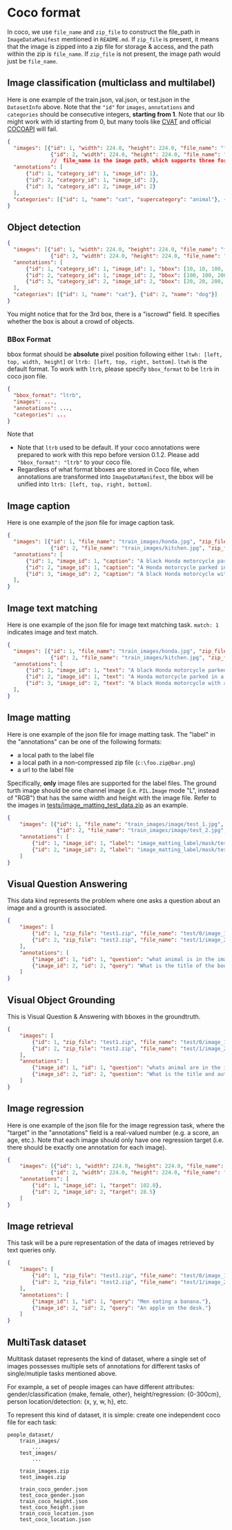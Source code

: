 # Coco format

In coco, we use `file_name` and `zip_file` to construct the file_path in `ImageDataManifest` mentioned in `README.md`. If `zip_file` is present, it means that the image is zipped into a zip file for storage & access, and the path within the zip is `file_name`. If `zip_file` is not present, the image path would just be `file_name`.

## Image classification (multiclass and multilabel)

Here is one example of the train.json, val.json, or test.json in the `DatasetInfo` above. Note that the `"id"` for `images`, `annotations` and `categories` should be consecutive integers, **starting from 1**. Note that our lib might work with id starting from 0, but many tools like [CVAT](https://github.com/openvinotoolkit/cvat/issues/2085) and official [COCOAPI](https://github.com/cocodataset/cocoapi/issues/507) will fail.

```json
{
  "images": [{"id": 1, "width": 224.0, "height": 224.0, "file_name": "train_images/siberian-kitten.jpg", "zip_file": "train_images.zip"},
              {"id": 2, "width": 224.0, "height": 224.0, "file_name": "train_images/kitten 3.jpg", "zip_file": "train_images.zip"}],
              //  file_name is the image path, which supports three formats as described in previous section.
  "annotations": [
      {"id": 1, "category_id": 1, "image_id": 1},
      {"id": 2, "category_id": 1, "image_id": 2},
      {"id": 3, "category_id": 2, "image_id": 2}
  ],
  "categories": [{"id": 1, "name": "cat", "supercategory": "animal"}, {"id": 2, "name": "dog", "supercategory": "animal"}]
}
```

## Object detection

```json
{
  "images": [{"id": 1, "width": 224.0, "height": 224.0, "file_name": "train_images/siberian-kitten.jpg", "zip_file": "train_images.zip"},
              {"id": 2, "width": 224.0, "height": 224.0, "file_name": "train_images/kitten 3.jpg", "zip_file": "train_images.zip"}],
  "annotations": [
      {"id": 1, "category_id": 1, "image_id": 1, "bbox": [10, 10, 100, 100]},
      {"id": 2, "category_id": 1, "image_id": 2, "bbox": [100, 100, 200, 200]},
      {"id": 3, "category_id": 2, "image_id": 2, "bbox": [20, 20, 200, 200], "iscrowd": 1}
  ],
  "categories": [{"id": 1, "name": "cat"}, {"id": 2, "name": "dog"}]
}
```

You might notice that for the 3rd box, there is a "iscrowd" field. It specifies whether the box is about a crowd of objects.

### BBox Format

bbox format should be **absolute** pixel position following either `ltwh: [left, top, width, height]` or `ltrb: [left, top, right, bottom]`. `ltwh` is the default format. To work with `ltrb`, please specify `bbox_format` to be `ltrb` in coco json file.

```json
{
  "bbox_format": "ltrb",  
  "images": ...,
  "annotations": ...,
  "categories": ...
}
```

Note that

- Note that `ltrb` used to be default. If your coco annotations were prepared to work with this repo before version 0.1.2. Please add `"bbox_format": "ltrb"` to your coco file.
- Regardless of what format bboxes are stored in Coco file, when annotations are transformed into `ImageDataManifest`, the bbox will be unified into `ltrb: [left, top, right, bottom]`.

## Image caption

Here is one example of the json file for image caption task.

```json
{
  "images": [{"id": 1, "file_name": "train_images/honda.jpg", "zip_file": "train_images.zip"},
              {"id": 2, "file_name": "train_images/kitchen.jpg", "zip_file": "train_images.zip"}],
  "annotations": [
      {"id": 1, "image_id": 1, "caption": "A black Honda motorcycle parked in front of a garage."},
      {"id": 2, "image_id": 1, "caption": "A Honda motorcycle parked in a grass driveway."},
      {"id": 3, "image_id": 2, "caption": "A black Honda motorcycle with a dark burgundy seat."},
  ],
}
```

## Image text matching

Here is one example of the json file for image text matching task. `match: 1` indicates image and text match.

```json
{
  "images": [{"id": 1, "file_name": "train_images/honda.jpg", "zip_file": "train_images.zip"},
              {"id": 2, "file_name": "train_images/kitchen.jpg", "zip_file": "train_images.zip"}],
  "annotations": [
      {"id": 1, "image_id": 1, "text": "A black Honda motorcycle parked in front of a garage.", "match": 0},
      {"id": 2, "image_id": 1, "text": "A Honda motorcycle parked in a grass driveway.", "match": 0},
      {"id": 3, "image_id": 2, "text": "A black Honda motorcycle with a dark burgundy seat.", "match": 1},
  ],
}
```

## Image matting

Here is one example of the json file for image matting task. The "label" in the "annotations" can be one of the following formats: 

- a local path to the label file
- a local path in a non-compressed zip file (`c:\foo.zip@bar.png`)
- a url to the label file

Specifically, **only** image files are supported for the label files. The ground turth image should be one channel image (i.e. `PIL.Image` mode "L", instead of "RGB") that has the same width and height with the image file. Refer to the images in [tests/image_matting_test_data.zip](tests/image_matting_test_data.zip) as an example.

```json
{
    "images": [{"id": 1, "file_name": "train_images/image/test_1.jpg", "zip_file": "train_images.zip"},
                {"id": 2, "file_name": "train_images/image/test_2.jpg", "zip_file": "train_images.zip"}],
    "annotations": [
        {"id": 1, "image_id": 1, "label": "image_matting_label/mask/test_1.png", "zip_file": "image_matting_label.zip"},
        {"id": 2, "image_id": 2, "label": "image_matting_label/mask/test_2.png", "zip_file": "image_matting_label.zip"},
    ]
}
```


## Visual Question Answering

This data kind represents the problem where one asks a question about an image and a grounth  is associated.

```json
{
    "images": [
        {"id": 1, "zip_file": "test1.zip", "file_name": "test/0/image_1.jpg"},
        {"id": 2, "zip_file": "test2.zip", "file_name": "test/1/image_2.jpg"}
    ],
    "annotations": [
        {"image_id": 1, "id": 1, "question": "what animal is in the image?", "answer": "a cat"},
        {"image_id": 2, "id": 2, "query": "What is the title of the book on the shelf?", "answer": "How to make bread"}
    ]
}
```


## Visual Object Grounding

This is Visual Question & Answering with bboxes in the groundtruth.


```json
{
    "images": [
        {"id": 1, "zip_file": "test1.zip", "file_name": "test/0/image_1.jpg"},
        {"id": 2, "zip_file": "test2.zip", "file_name": "test/1/image_2.jpg"}
    ],
    "annotations": [
        {"image_id": 1, "id": 1, "question": "whats animal are in the image?", "answer": "cat and bird", "grounding": [{"text": "a cat", "bbox": [10, 10, 100, 100]}, {"text": "a bird", "bbox": [15, 15, 30, 30]}]},
        {"image_id": 2, "id": 2, "question": "What is the title and auther of the book on the shelf?", "answer": "Tile is baking and auther is John", : [{"text": "Title: Baking", "bbox": [10, 10, 100, 100]}, {"text": "Author: John", "bbox": [0, 0, 50, 50]}]}
    ]
}
```


## Image regression

Here is one example of the json file for the image regression task, where the "target" in the "annotations" field is a real-valued number (e.g. a score, an age, etc.). Note that each image should only have one regression target (i.e. there should be exactly one annotation for each image).

```json
{
    "images": [{"id": 1, "width": 224.0, "height": 224.0, "file_name": "train_images/image_1.jpg", "zip_file": "train_images.zip"},
              {"id": 2, "width": 224.0, "height": 224.0, "file_name": "train_images/image_2.jpg", "zip_file": "train_images.zip"}],
    "annotations": [
        {"id": 1, "image_id": 1, "target": 102.0},
        {"id": 2, "image_id": 2, "target": 28.5}
    ]
}
```

## Image retrieval

This task will be a pure representation of the data of images retrieved by text queries only.

```json
{
    "images": [
        {"id": 1, "zip_file": "test1.zip", "file_name": "test/0/image_1.jpg"},
        {"id": 2, "zip_file": "test2.zip", "file_name": "test/1/image_2.jpg"}
    ],
    "annotations": [
        {"image_id": 1, "id": 1, "query": "Men eating a banana."},
        {"image_id": 2, "id": 2, "query": "An apple on the desk."}
    ]
}
```


## MultiTask dataset

Multitask dataset represents the kind of dataset, where a single set of images possesses multiple sets of annotations for different tasks of single/mutiple tasks mentioned above.

For example, a set of people images can have different attributes: gender/classification {make, female, other}, height/regression: {0-300cm}, person location/detection: {x, y, w, h}, etc.

To represent this kind of dataset, it is simple: create one independent coco file for each task:

```
people_dataset/
    train_images/
        ...
    test_images/
        ...

    train_images.zip
    test_images.zip
    
    train_coco_gender.json
    test_coco_gender.json
    train_coco_height.json
    test_coco_height.json
    train_coco_location.json
    test_coco_location.json
```
```